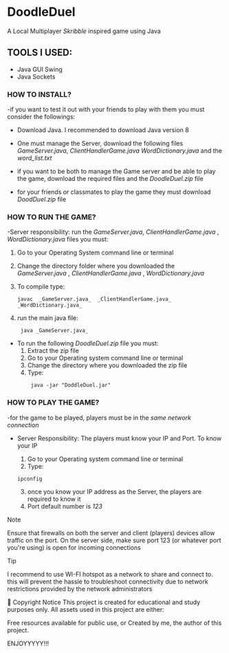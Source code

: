 ﻿# DoodleDuel
A Local Multiplayer _Skribble_ inspired game using Java

## TOOLS I USED:
* Java GUI Swing
* Java Sockets

### HOW TO INSTALL?
-if you want to test it out with your friends to play with them you must consider the followings: 

* Download Java. I recommended to download Java version 8

* One must manage the Server, download the following files _GameServer.java_, _ClientHandlerGame.java_   _WordDictionary.java_ and the _word_list.txt_ <br>
* if you want to be both to manage the Game server and be able to play the game, download the required files and the _DoodleDuel.zip_ file
  
* for your friends or classmates to play the game they must download _DoodDuel.zip_ file

### HOW TO RUN THE GAME?
-Server responsibility: run the  _GameServer.java_, _ClientHandlerGame.java_ , _WordDictionary.java_   files you must:
  1. Go to your Operating System command line or terminal
  2. Change the directory folder where you downloaded the  _GameServer.java_ , _ClientHandlerGame.java_ , _WordDictionary.java_
  3. To compile type:
     
     ```
     javac  _GameServer.java_  _ClientHandlerGame.java_  _WordDictionary.java_
     ```
     
  5. run the main java file:
     
     ```
      java _GameServer.java_
     ```

* To run the following _DoodleDuel.zip_ file you must:
  1. Extract the zip file
  2. Go to your Operating system command line or terminal
  3. Change the directory where you downloaded the zip file
  4. Type:
     ```
      java -jar "DoddleDuel.jar"
     ```

### HOW TO PLAY THE GAME?
-for the game to be played, players must be in the _same network connection_

* Server Responsibility: The players must know your IP and Port. To know your IP 
  1. Go to your Operating system command line or terminal
  2. Type:
     
  ```
  ipconfig
  ```

  3. once you know your IP address as the Server, the players are required to know it
  4. Port default number is _123_
  
> [!NOTE]
> Ensure that firewalls on both the server and client (players) devices allow traffic on the port.
> On the server side, make sure port 123 (or whatever port you're using) is open for incoming connections

> [!TIP]
> I recommend to use WI-FI hotspot as a network to share and connect to. this will prevent the hassle to troubleshoot connectivity due to network restrictions provided by the network administrators

📜 Copyright Notice
This project is created for educational and study purposes only.
All assets used in this project are either:

Free resources available for public use, or
Created by me, the author of this project.

ENJOYYYYY!!! 
